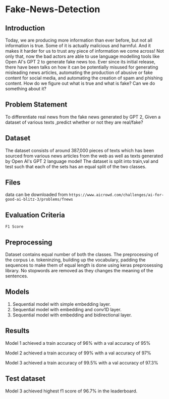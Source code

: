 # Fake-News-Detection
## Introduction
Today, we are producing more information than ever before, but not all information is true. Some of it is actually malicious and harmful. And it makes it harder for us to trust any piece of information we come across! Not only that, now the bad actors are able to use language modelling tools like Open AI's GPT 2 to generate fake news too. Ever since its initial release, there have been talks on how it can be potentially misused for generating misleading news articles, automating the production of abusive or fake content for social media, and automating the creation of spam and phishing content.
How do we figure out what is true and what is fake? Can we do something about it?
## Problem Statement
To differentiate real news from the fake news generated by GPT 2, Given a dataset of various texts ,predict whether or not they are real/fake?
## Dataset
The dataset consists of around 387,000 pieces of texts which has been sourced from various news articles from the web as well as texts generated by Open AI's GPT 2 language model!
The dataset is split into train,val and test such that each of the sets has an equal split of the two classes.
## Files
data can be downloaded from ```https://www.aicrowd.com/challenges/ai-for-good-ai-blitz-3/problems/fnews```
## Evaluation Criteria
```F1 Score```
## Preprocessing
Dataset contains equal number of both the classes. The preprocessing of the corpus i.e. tokeninzing, building up the vocabulary, padding the sequences to make them of equal length is done using keras preprosessing library. No stopwords are removed as they changes the meaning of the sentences.
## Models
1. Sequential model with simple embedding layer. 
2. Sequential model with embedding and conv1D layer.
3. Sequential model with embedding and bidirectional layer.
## Results
Model 1 achieved a train accuracy of 96% with a val accuracy of 95%

Model 2 achieved a train accuracy of 99% with a val accuracy of 97%

Model 3 achieved a train accuracy of 99.5% with a val accuracy of 97.3%
## Test dataset
Model 3 achieved highest f1 score of 96.7% in the leaderboard.


